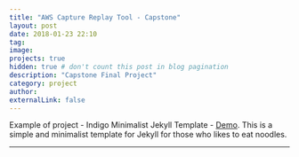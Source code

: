 ```yaml
---
title: "AWS Capture Replay Tool - Capstone"
layout: post
date: 2018-01-23 22:10
tag: 
image: 
projects: true
hidden: true # don't count this post in blog pagination
description: "Capstone Final Project"
category: project
author: 
externalLink: false
---
```



Example of project - Indigo Minimalist Jekyll Template - [Demo](http://sergiokopplin.github.io/indigo/). This is a simple and minimalist template for Jekyll for those who likes to eat noodles.

---
